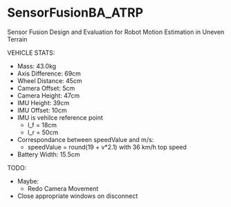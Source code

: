 # SensorFusionBA_ATRP
Sensor Fusion Design and Evaluation for Robot Motion Estimation in Uneven Terrain

VEHICLE STATS:
- Mass: 43.0kg
- Axis Difference: 69cm
- Wheel Distance: 45cm
- Camera Offset: 5cm
- Camera Height: 47cm
- IMU Height: 39cm
- IMU Offset: 10cm
- IMU is vehilce reference point 
    - l_f = 18cm
    - l_r = 50cm
- Correspondance between speedValue and m/s:
    - speedValue = round(19 + v*2.1) with 36 km/h top speed
- Battery Width: 15.5cm

TODO:
- Maybe:
    - Redo Camera Movement
- Close appropriate windows on disconnect